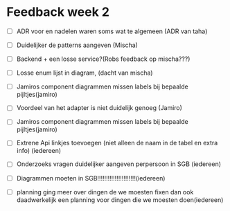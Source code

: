 # Feedback week 2 
- [ ] ADR voor en nadelen waren soms wat te algemeen (ADR van taha)
- [ ] Duidelijker de patterns aangeven (Mischa)
- [ ] Backend + een losse service?(Robs feedback op mischa???)
- [ ] Losse enum lijst in diagram, (dacht van mischa)
- [ ] Jamiros component diagrammen missen labels bij bepaalde pijltjes(jamiro)
- [ ] Voordeel van het adapter is niet duidelijk genoeg (Jamiro)
- [ ] Jamiros component diagrammen missen labels bij bepaalde pijltjes(jamiro)
- [ ] Extrene Api linkjes toevoegen (niet alleen de naam in de tabel en extra info) (iedereen)
- [ ] Onderzoeks vragen duidelijker aangeven perpersoon in SGB (iedereen)
- [ ] Diagrammen moeten in SGB!!!!!!!!!!!!!!!!!!!!!!(iedereen)
- [ ] planning ging meer over dingen de we moesten fixen dan ook daadwerkelijk een planning voor dingen die we moesten doen(iedereen)

